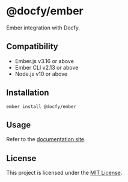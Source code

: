 # @docfy/ember

Ember integration with Docfy.

## Compatibility

* Ember.js v3.16 or above
* Ember CLI v2.13 or above
* Node.js v10 or above

## Installation

```
ember install @docfy/ember
```

## Usage

Refer to the [documentation site](https://docfy.dev/docs/ember).

## License

This project is licensed under the [MIT License](LICENSE.md).
